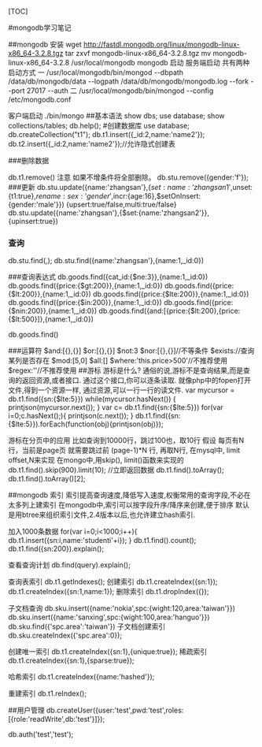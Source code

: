 [TOC]

#mongodb学习笔记

##mongodb 安装
wget http://fastdl.mongodb.org/linux/mongodb-linux-x86_64-3.2.8.tgz
tar zxvf mongodb-linux-x86_64-3.2.8.tgz
mv mongodb-linux-x86_64-3.2.8 /usr/local/mongodb
mongodb 启动
服务端启动 共有两种启动方式
一
/usr/local/mongodb/bin/mongod --dbpath /data/db/mongodb/data --logpath /data/db/mongodb/mongodb.log --fork --port 27017 --auth
二
/usr/local/mongodb/bin/mongod --config /etc/mongodb.conf

客户端启动
./bin/mongo
##基本语法
	show dbs;
	use database;
	show collections/tables;
	db.help();
	#创建数据库
	use database;
	db.createCollection("t1");
	db.t1.insert({_id:2,name:'name2'});
	db.t2.insert({_id:2,name:'name2'});//允许隐式创建表

###删除数据

db.t1.remove() 注意   如果不增条件将全部删除。
db.stu.remove({gender:'f'});
###更新
db.stu.update({name:'zhangsan'},{$set:{name:'zhangsan1'},$unset:{t1:true},$rename:{sex:'gender'},$incr:{age:16},$setOnInsert:{gender:'male'}})
{upsert:true/false,multi:true/false}
db.stu.update({name:'zhangsan'},{$set:{name:'zhangsan2'}},{upinsert:true})

### 查询
db.stu.find(<query>,<field>);
db.stu.find({name:'zhangsan'},{name:1,_id:0})

###查询表达式
db.goods.find({cat_id:{$ne:3}},{name:1,_id:0})
db.goods.find({price:{$gt:200}},{name:1,_id:0})
db.goods.find({price:{$lt:200}},{name:1,_id:0})
db.goods.find({price:{$lte:200}},{name:1,_id:0})
db.goods.find({price:{$in:200}},{name:1,_id:0})
db.goods.find({price:{$nin:200}},{name:1,_id:0})
db.goods.find({and:[{price:{$lt:200},{price:{$lt:500}]},{name:1,_id:0})

db.goods.find()


###运算符
$and:[{},{}]
$or:[{},{}]
$not:3
$nor:[{},{}]//不等条件
$exists://查询某列是否存在
$mod:[5,0]
$all:[]
$where:'this.price>500'//不推荐使用
$regex:''//不推荐使用
##游标
游标是什么?
通俗的说,游标不是查询结果,而是查询的返回资源,或者接口.
通过这个接口,你可以逐条读取.
就像php中的fopen打开文件,得到一个资源一样, 通过资源,可以一行一行的读文件.
 var mycursor = db.t1.find({sn:{$lte:5}})
while(mycursor.hasNext()) {
printjson(mycursor.next());
}
var c= db.t1.find({sn:{$lte:5}})
for(var i=0;c.hasNext();){
printjson(c.next());
}
db.t1.find({sn:{$lte:5}}).forEach(function(obj){printjson(obj)});

游标在分页中的应用
比如查询到10000行，跳过100也，取10行
假设 每页有N行，当前是page页
就需要跳过前 (page-1)*N 行, 再取N行, 在mysql中, limit offset,N来实现
在mongo中,用skip(), limit()函数来实现的
db.t1.find().skip(900).limit(10);
//立即返回数据
db.t1.find().toArray();
db.t1.find().toArray()[2];



##mongodb 索引
索引提高查询速度,降低写入速度,权衡常用的查询字段,不必在太多列上建索引
 在mongodb中,索引可以按字段升序/降序来创建,便于排序
 默认是用btree来组织索引文件,2.4版本以后,也允许建立hash索引.

加入1000条数据
for(var i=0;i<1000;i++){
db.t1.insert({sn:i,name:'studenti'+i});
}
db.t1.find().count();
db.t1.find({sn:200}).explain();

查看查询计划
db.find(query).explain();


查询表索引
db.t1.getIndexes();
创建索引
db.t1.createIndex({sn:1});
db.t1.createIndex({sn:1,name:1});
删除索引
db.t1.dropIndex({});

子文档查询
db.sku.insert({name:'nokia',spc:{wight:120,area:'taiwan'}})
db.sku.insert({name:'sanxing',spc:{wight:100,area:'hanguo'}})
db.sku.find({'spc.area':'taiwan'})
子文档创建索引
db.sku.createIndex({'spc.area':0});

创建唯一索引
db.t1.createIndex({sn:1},{unique:true});
稀疏索引
db.t1.createIndex({sn:1},{sparse:true});

哈希索引
db.t1.createIndex({name:'hashed'});

重建索引
db.t1.reIndex();


##用户管理
db.createUser({user:'test',pwd:'test',roles:[{role:'readWrite',db:'test'}]});

db.auth('test','test');

